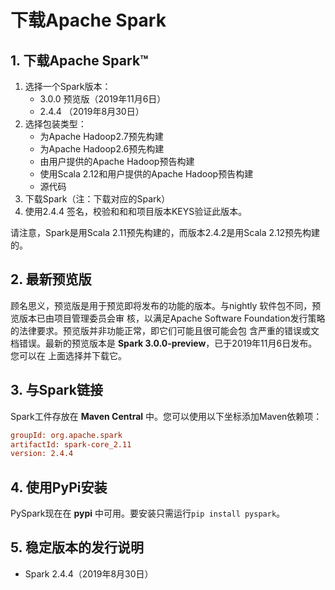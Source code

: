 下载Apache Spark
===================================================================================
## 1. 下载Apache Spark™
1. 选择一个Spark版本：
    + 3.0.0  预览版（2019年11月6日）
    + 2.4.4 （2019年8月30日）
2. 选择包装类型：
    + 为Apache Hadoop2.7预先构建
    + 为Apache Hadoop2.6预先构建
    + 由用户提供的Apache Hadoop预告构建
    + 使用Scala 2.12和用户提供的Apache Hadoop预告构建
    + 源代码
3. 下载Spark（注：下载对应的Spark）
4. 使用2.4.4 签名，校验和和和项目版本KEYS验证此版本。

请注意，Spark是用Scala 2.11预先构建的，而版本2.4.2是用Scala 2.12预先构建的。

## 2. 最新预览版
顾名思义，预览版是用于预览即将发布的功能的版本。与nightly 软件包不同，预览版本已由项目管理委员会审
核，以满足Apache Software Foundation发行策略的法律要求。预览版并非功能正常，即它们可能且很可能会包
含严重的错误或文档错误。最新的预览版本是 **Spark 3.0.0-preview**，已于2019年11月6日发布。您可以在
上面选择并下载它。

## 3. 与Spark链接
Spark工件存放在 **Maven Central** 中。您可以使用以下坐标添加Maven依赖项：
```ini 
groupId: org.apache.spark
artifactId: spark-core_2.11
version: 2.4.4
```

## 4. 使用PyPi安装
PySpark现在在 **pypi** 中可用。要安装只需运行`pip install pyspark`。

## 5. 稳定版本的发行说明
+ Spark 2.4.4（2019年8月30日）
